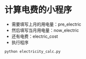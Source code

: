# 计算电费的小程序
- 需要填写上月的用电量：pre_electric
- 然后填写当月用电量：now_electric
- 还有电费：electric_cost
- 执行程序
```
python electricity_calc.py
```
